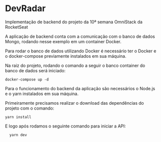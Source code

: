 # DevRadar
Implementação de backend do projeto da 10ª semana OmniStack da RocketSeat

A aplicação de backend conta com a comunicação com o banco de dados Mongo, rodando nesse exemplo em um container Docker.

Para rodar o banco de dados utilizando Docker é necessário ter o Docker e o docker-compose previamente instalados em sua máquina.

Na raiz do projeto, rodando o comando a seguir o banco container do banco de dados será iniciado:

```docker
docker-compose up -d
```

Para o funcionamento do backend da aplicação são necessários o Node.js e o yarn instalados em sua máquina.

Primeiramente precisamos realizar o download das dependências do projeto com o comando: 

```
yarn install
```

E logo após rodamos o seguinte comando para iniciar a API: 

```bash
  yarn dev
```
